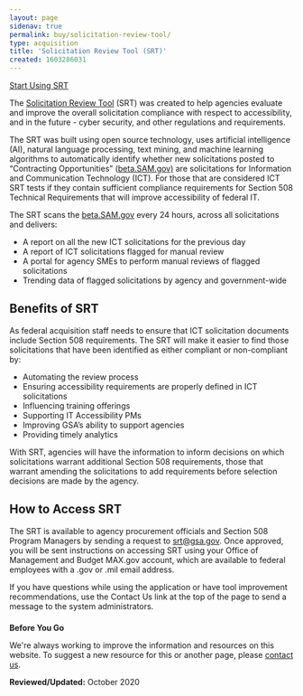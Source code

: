 ```yaml
---
layout: page
sidenav: true
permalink: buy/solicitation-review-tool/
type: acquisition
title: 'Solicitation Review Tool (SRT)'
created: 1603286031
---
```


<a href="https://srt-client-dev.app.cloud.gov/auth" class="usa-button usa-button--accent-warm">Start Using SRT</a>

<p class="intro" style="clear: both;">
  The <a href="https://srt-client-dev.app.cloud.gov/">Solicitation Review Tool</a> (SRT) was created to help agencies evaluate and improve the overall solicitation compliance with respect to accessibility, and in the future - cyber security, and other regulations and requirements.
</p>

The SRT was built using open source technology, uses artificial intelligence (AI), natural language processing, text mining, and machine learning algorithms to automatically identify whether new solicitations posted to &ldquo;Contracting Opportunities&rdquo; ([beta.SAM.gov)][1] are solicitations for Information and Communication Technology (ICT). For those that are considered ICT SRT tests if they contain sufficient compliance requirements for Section 508 Technical Requirements that will improve accessibility of federal IT.

The SRT scans the [beta.SAM.gov][1] every 24 hours, across all solicitations and delivers:

  * A report on all the new ICT solicitations for the previous day
  * A report of ICT solicitations flagged for manual review
  * A portal for agency SMEs to perform manual reviews of flagged solicitations
  * Trending data of flagged solicitations by agency and government-wide

## **Benefits of SRT**

As federal acquisition staff needs to ensure that ICT solicitation documents include Section 508 requirements. The SRT will make it easier to find those solicitations that have been identified as either compliant or non-compliant by:

  * Automating the review process
  * Ensuring accessibility requirements are properly defined in ICT solicitations
  * Influencing training offerings
  * Supporting IT Accessibility PMs&nbsp;
  * Improving GSA&rsquo;s ability to support agencies
  * Providing timely analytics&nbsp;

With SRT, agencies will have the information to inform decisions on which solicitations warrant additional Section 508 requirements, those that warrant amending the solicitations to add requirements before selection decisions are made by the agency.

## **How to Access SRT**

The SRT is available to agency procurement officials and Section 508 Program Managers by sending a request to <srt@gsa.gov>. Once approved, you will be sent instructions on accessing SRT using your Office of Management and Budget MAX.gov account, which are available to federal employees with a .gov or .mil email address.

If you have questions while using the application or have tool improvement recommendations, use the Contact Us link at the top of the page to send a message to the system administrators.&nbsp;

<div class="border-base radius-lg border-1px" style="margin-top: 1.5em;">
  <div class="padding-1">
    <strong>Before You Go</strong> 
<p>We're always working to improve the information and resources on this website. To suggest a new resource for this or another page, please <a href="mailto:section.508@gsa.gov">contact us</a>.
    </p>
  </div>
</div>

**Reviewed/Updated:** October 2020

 [1]: https://beta.sam.gov
